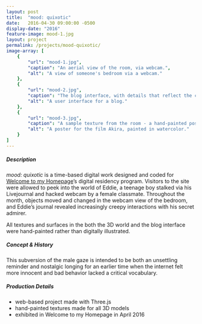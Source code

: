 ```yaml
---
layout: post
title:  "mood: quixotic"
date:   2016-04-30 09:00:00 -0500
display-date: "2016"
feature-image: mood-1.jpg
layout: project
permalink: /projects/mood-quixotic/
image-array: [
    {
        "url": "mood-1.jpg",
        "caption": "An aerial view of the room, via webcam.",
        "alt": "A view of someone's bedroom via a webcam."
    },
    {
        "url": "mood-2.jpg",
        "caption": "The blog interface, with details that reflect the changes in the room.",
        "alt": "A user interface for a blog."
    },
    {
        "url": "mood-3.jpg",
        "caption": "A sample texture from the room - a hand-painted poster.",
        "alt": "A poster for the film Akira, painted in watercolor."
    }
]
---
```


##### Description

*mood: quixotic* is a time-based digital work designed and coded for [Welcome to my Homepage](http://www.welcometomyhomepage.net/)’s digital residency program. Visitors to the site were allowed to peek into the world of Eddie, a teenage boy stalked via his Livejournal and hacked webcam by a female classmate. Throughout the month, objects moved and changed in the webcam view of the bedroom, and Eddie’s journal revealed increasingly creepy interactions with his secret admirer.

All textures and surfaces in the both the 3D world and the blog interface were hand-painted rather than digitally illustrated.

##### Concept & History

This subversion of the male gaze is intended to be both an unsettling reminder and nostalgic longing for an earlier time when the internet felt more innocent and bad behavior lacked a critical vocabulary.

##### Production Details

- web-based project made with Three.js
- hand-painted textures made for all 3D models
- exhibited in Welcome to my Homepage in April 2016